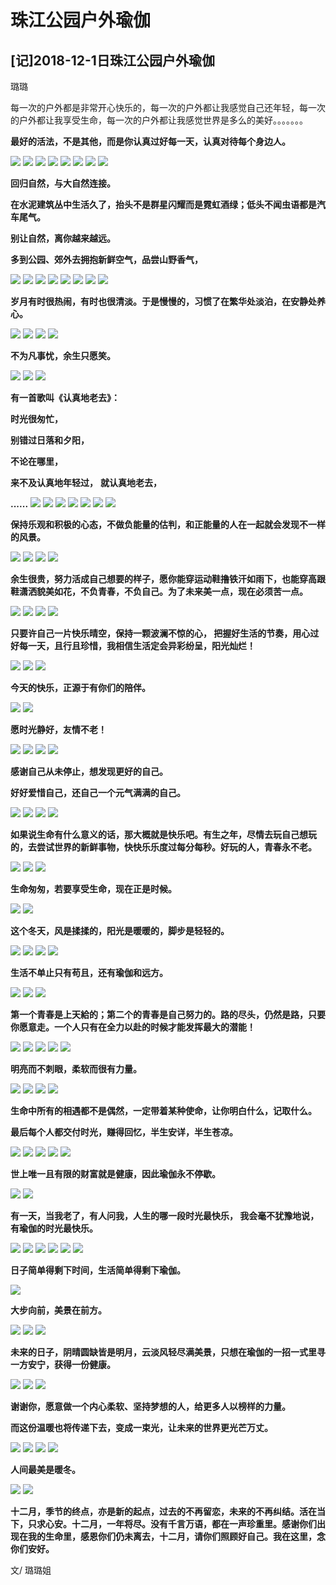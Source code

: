 # 珠江公园户外瑜伽



## **[记]2018-12-1日珠江公园户外瑜伽**

璐璐 

每一次的户外都是非常开心快乐的，每一次的户外都让我感觉自己还年轻，每一次的户外都让我享受生命，每一次的户外都让我感觉世界是多么的美好。。。。。。。

**最好的活法，不是其他，而是你认真过好每一天，认真对待每个身边人。**

![](https://oss.metamind.eu.org/db91e226c910627ef961e.jpg.jpeg)
![](https://oss.metamind.eu.org/fa0ddf8baefb432ea3954.jpg.jpeg)
![](https://oss.metamind.eu.org/a0869505eaf5efb81474f.jpg.jpeg)
![](https://oss.metamind.eu.org/ac3613582dc5069ca1070.jpg.jpeg)
![](https://oss.metamind.eu.org/7cea60a6713560dee2f8f.jpg.jpeg)
![](https://oss.metamind.eu.org/7096475bc0e9f48b622f7.jpg.jpeg)
![](https://oss.metamind.eu.org/9717829059cb8d55bfcf5.jpg.jpeg)
![](https://oss.metamind.eu.org/8a6864ab4a2c5a498f29c.jpg.jpeg)

**回归自然，与大自然连接。**

**在水泥建筑丛中生活久了，抬头不是群星闪耀而是霓虹酒绿；低头不闻虫语都是汽车尾气。**

**别让自然，离你越来越远。**

 **多到公园、郊外去拥抱新鲜空气，品尝山野香气，**

![](https://oss.metamind.eu.org/49e0109eb44ff7236a778.jpg.jpeg)
![](https://oss.metamind.eu.org/81a2221ce210667c0e8a5.jpg.jpeg)
![](https://oss.metamind.eu.org/cb7e90b4a35e1de89d4e3.jpg.jpeg)
![](https://oss.metamind.eu.org/7b3b48169448747e7b253.jpg.jpeg)
![](https://oss.metamind.eu.org/3e0fdfa41173f02710d09.jpg.jpeg)
![](https://oss.metamind.eu.org/e89c54bffebbab5dde17c.jpg.jpeg)
![](https://oss.metamind.eu.org/ecf13c35e51aa1d3ebe97.jpg.jpeg)
![](https://oss.metamind.eu.org/78161a0d599e376c53929.jpg.jpeg)

 **岁月有时很热闹，有时也很清淡。于是慢慢的，习惯了在繁华处淡泊，在安静处养心。**

![](https://oss.metamind.eu.org/b36de90510eff3da50a0a.jpg.jpeg)
![](https://oss.metamind.eu.org/a0c92e1c44226ab1585fa.jpg.jpeg)
![](https://oss.metamind.eu.org/edab86ad499f3f50845d7.jpg.jpeg)
![](https://oss.metamind.eu.org/7713c89b08cc137e259bb.jpg.jpeg)

 **不为凡事忧，余生只愿笑。**

![](https://oss.metamind.eu.org/377fea8b213351ebac7c5.jpg.jpeg)
![](https://oss.metamind.eu.org/c6557f12196b9c664b5b0.jpg.jpeg)
![](https://oss.metamind.eu.org/e0ba44d6d8606065ef492.jpg.jpeg)

 **有一首歌叫《认真地老去》：**

**时光很匆忙，**

 **别错过日落和夕阳，**

 **不论在哪里，**

 **来不及认真地年轻过，**
 **就认真地老去，**

 **......**
![](https://oss.metamind.eu.org/f7be9d78d7ea0ffb2eb34.jpg.jpeg)
![](https://oss.metamind.eu.org/488616abc03a9325fedfd.jpg.jpeg)
![](https://oss.metamind.eu.org/e6f632f85ef02d7c98cd3.jpg.jpeg)
![](https://oss.metamind.eu.org/0dd511d1174c2e12df010.jpg.jpeg)
![](https://oss.metamind.eu.org/c937689d7f3c71b6479ab.jpg.jpeg)
![](https://oss.metamind.eu.org/d59f209cebfb0d6ee09a7.jpg.jpeg)
![](https://oss.metamind.eu.org/e6cf6380e3bc5950501a9.jpg.jpeg)

 **保持乐观和积极的心态，不做负能量的估判，和正能量的人在一起就会发现不一样的风景。**

![](https://oss.metamind.eu.org/eda625ad63e65f843aa6d.jpg.jpeg)
![](https://oss.metamind.eu.org/07f3f5b6264a4e9075da0.jpg.jpeg)
![](https://oss.metamind.eu.org/7e5c0441d1b0b836b66f0.jpg.jpeg)
![](https://oss.metamind.eu.org/6f8931d080618c9308f09.jpg.jpeg)

 **余生很贵，努力活成自己想要的样子，愿你能穿运动鞋撸铁汗如雨下，也能穿高跟鞋潇洒貌美如花，不负青春，不负自己。为了未来美一点，现在必须苦一点。**

![](https://oss.metamind.eu.org/ec63b29744c167475a8b3.jpg.jpeg)
![](https://oss.metamind.eu.org/4bf7618bb233723831066.jpg.jpeg)
![](https://oss.metamind.eu.org/7e0a6877aa0a6a83a3ffc.jpg.jpeg)
![](https://oss.metamind.eu.org/d964c45fce6db96ebac59.jpg.jpeg)

 **只要许自己一片快乐晴空，保持一颗波澜不惊的心， 把握好生活的节奏，用心过好每一天，且行且珍惜，我相信生活定会异彩纷呈，阳光灿烂！**

![](https://oss.metamind.eu.org/0ede0776eefeadef8d2fe.jpg.jpeg)
![](https://oss.metamind.eu.org/4b860fe1cd7033c72b5f5.jpg.jpeg)
![](https://oss.metamind.eu.org/d677351f7cd679dbcf6b9.jpg.jpeg)

 **今天的快乐，正源于有你们的陪伴。**

![](https://oss.metamind.eu.org/9d6c0029c915ff4089532.jpg.jpeg)
![](https://oss.metamind.eu.org/d41f8ff01fbc952ccdf5b.jpg.jpeg)

 **愿时光静好，友情不老！**

![](https://oss.metamind.eu.org/ef3072ec0f23890c441ab.jpg.jpeg)
![](https://oss.metamind.eu.org/6f2d5bfa67bf134a4ea44.jpg.jpeg)
![](https://oss.metamind.eu.org/f59cccae3710d3af36c64.jpg.jpeg)
![](https://oss.metamind.eu.org/5a5bfc42280bb4c5db3ba.jpg.jpeg)

**感谢自己从未停止，想发现更好的自己。**

 **好好爱惜自己，还自己一个元气满满的自己。**

![](https://oss.metamind.eu.org/fb63debf9991fbd58774a.jpg.jpeg)
![](https://oss.metamind.eu.org/98a4b2393567ac150e03a.jpg.jpeg)
![](https://oss.metamind.eu.org/3b5ccc0fe14f9a80fcf5a.jpg.jpeg)
![](https://oss.metamind.eu.org/b13b0786fdf5c23d3f25b.jpg.jpeg)

 **如果说生命有什么意义的话，那大概就是快乐吧。有生之年，尽情去玩自己想玩的，去尝试世界的新鲜事物，快快乐乐度过每分每秒。好玩的人，青春永不老。**

![](https://oss.metamind.eu.org/3ccb0f7f994c36f68bb25.jpg.jpeg)
![](https://oss.metamind.eu.org/c59c1af38304b9b643d89.jpg.jpeg)
![](https://oss.metamind.eu.org/cc427774ac9ff79f312d6.jpg.jpeg)

 **生命匆匆，若要享受生命，现在正是时候。**

![](https://oss.metamind.eu.org/3d84bec011ccd2d81770b.jpg.jpeg)
![](https://oss.metamind.eu.org/46f62aae3be80d74f0a6b.jpg.jpeg)

 **这个冬天，风是揉揉的，阳光是暖暖的，脚步是轻轻的。**

![](https://oss.metamind.eu.org/510b718ba7fe0ce9d547f.jpg.jpeg)
![](https://oss.metamind.eu.org/8fa14940d378edd967021.jpg.jpeg)
![](https://oss.metamind.eu.org/d41f19fe129f6dc2802cd.jpg.jpeg)
![](https://oss.metamind.eu.org/1150cd650792b11901503.jpg.jpeg)

 **生活不单止只有苟且，还有瑜伽和远方。**

![](https://oss.metamind.eu.org/3c0f7994b2da2e3efb76a.jpg.jpeg)
![](https://oss.metamind.eu.org/8814f640f8e9127ac0a7b.jpg.jpeg)
![](https://oss.metamind.eu.org/b83d2365c9ca21cc3deec.jpg.jpeg)

**第一个青春是上天給的；第二个的青春是自己努力的。路的尽头，仍然是路，只要你愿意走。一个人只有在全力以赴的时候才能发挥最大的潜能！**

![](https://oss.metamind.eu.org/2e4303ae75b0c7a377662.jpg.jpeg)
![](https://oss.metamind.eu.org/8a1f27663d5365158e302.jpg.jpeg)
![](https://oss.metamind.eu.org/1a0761051496d6976a505.jpg.jpeg)
![](https://oss.metamind.eu.org/09eb45d46f5c5a28670c7.jpg.jpeg)
![](https://oss.metamind.eu.org/98374f36da0616e2bf668.jpg.jpeg)

 **明亮而不刺眼，柔软而很有力量。**

![](https://oss.metamind.eu.org/918e1b4954d034d13945c.jpg.jpeg)
![](https://oss.metamind.eu.org/099610545c13dfc0c53ea.jpg.jpeg)
![](https://oss.metamind.eu.org/796b16987f399f76de2bb.jpg.jpeg)
![](https://oss.metamind.eu.org/8dbb04b7b9f94a493f280.jpg.jpeg)

 **生命中所有的相遇都不是偶然，一定带着某种使命，让你明白什么，记取什么。**

**最后每个人都交付时光，赚得回忆，半生安详，半生苍凉。**

![](https://oss.metamind.eu.org/492ebd5a85274a669c799.jpg.jpeg)
![](https://oss.metamind.eu.org/d3b0c5037cb0dcffc833f.jpg.jpeg)
![](https://oss.metamind.eu.org/df0090d23737d5cff94e7.jpg.jpeg)
![](https://oss.metamind.eu.org/0898a4224e56c40848a51.jpg.jpeg)
![](https://oss.metamind.eu.org/1fb08f0d93a0f9237e419.jpg.jpeg)

 **世上唯一且有限的财富就是健康，因此瑜伽永不停歇。**

![](https://oss.metamind.eu.org/0b133acd8c29718dda373.jpg.jpeg)
![](https://oss.metamind.eu.org/a7f9e7d54bda77c469394.jpg.jpeg)

 **有一天，当我老了，有人问我，人生的哪一段时光最快乐， 我会毫不犹豫地说，有瑜伽的时光最快乐。**

![](https://oss.metamind.eu.org/00331f8ac2c1ab72f3fcd.jpg.jpeg)
![](https://oss.metamind.eu.org/b6fb5e4003b6764dc92f6.jpg.jpeg)
![](https://oss.metamind.eu.org/641f2ef6ec870fa63b214.jpg.jpeg)
![](https://oss.metamind.eu.org/405a7d3dce798c0c256c1.jpg.jpeg)
![](https://oss.metamind.eu.org/60fa427df3d79b327bb6a.jpg.jpeg)
![](https://oss.metamind.eu.org/efc0271ae22696c3f9ecb.jpg.jpeg)

**日子简单得剩下时间，生活简单得剩下瑜伽。**

![](https://oss.metamind.eu.org/e99a7e6fd29093340c7eb.jpg.jpeg)

 **大步向前，美景在前方。** 

![](https://oss.metamind.eu.org/9ff90d1f4c8643187541b.jpg.jpeg)
![](https://oss.metamind.eu.org/da75b59ba199b98ac7886.jpg.jpeg)
![](https://oss.metamind.eu.org/3cb5b5f88ad19bb1afce8.jpg.jpeg)

 **未来的日子，阴晴圆缺皆是明月，云淡风轻尽满美景，只想在瑜伽的一招一式里寻一方安宁，获得一份健康。**

![](https://oss.metamind.eu.org/9eafb32ab87337b0a80ff.jpg.jpeg)
![](https://oss.metamind.eu.org/7e5f6f70d0371a4d5ea0f.jpg.jpeg)
![](https://oss.metamind.eu.org/5ecf15c998857bc766c13.jpg.jpeg)

**谢谢你，愿意做一个内心柔软、坚持梦想的人，给更多人以榜样的力量。**

 **而这份温暖也将传递下去，变成一束光，让未来的世界更光芒万丈。**

![](https://oss.metamind.eu.org/85705b26af699fa0d7e16.jpg.jpeg)
![](https://oss.metamind.eu.org/4be242016426b31f00007.jpg.jpeg)
![](https://oss.metamind.eu.org/422e91b3d339743e0e247.jpg.jpeg)
![](https://oss.metamind.eu.org/13eac0a60e8eef38a26aa.jpg.jpeg)

 **人间最美是暖冬。**

![](https://oss.metamind.eu.org/ac3e92e9a0e3b1656d456.jpg.jpeg)
![](https://oss.metamind.eu.org/17620ea33d353f8113de9.jpg.jpeg)

**十二月，季节的终点，亦是新的起点，过去的不再留恋，未来的不再纠结。活在当下，只求心安。十二月，一年将尽。没有千言万语，都在一声珍重里。感谢你们出现在我的生命里，感恩你们仍未离去，十二月，请你们照顾好自己。我在这里，念你们安好。**

文/ 璐璐姐
